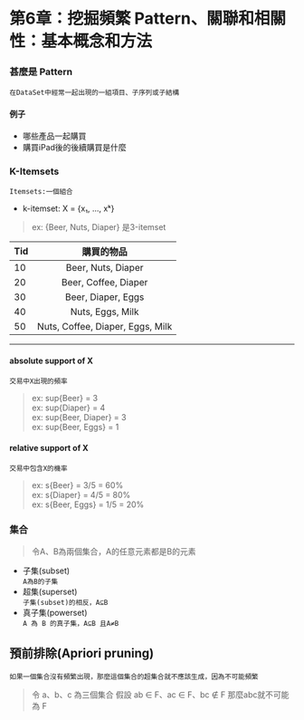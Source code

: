 # 第6章：挖掘頻繁 Pattern、關聯和相關性：基本概念和方法

### 甚麼是 Pattern
`在DataSet中經常一起出現的一組項目、子序列或子結構`
#### 例子
* 哪些產品一起購買
* 購買iPad後的後續購買是什麼

### K-Itemsets
`Itemsets:一個組合`
* k-itemset: X = {x₁, ..., xᵏ}
> ex: {Beer, Nuts, Diaper} 是3-itemset

|Tid|購買的物品|
|---|:---:|
|10|Beer, Nuts, Diaper|
|20|Beer, Coffee, Diaper|
|30|Beer, Diaper, Eggs|
|40|Nuts, Eggs, Milk|
|50|Nuts, Coffee, Diaper, Eggs, Milk|
***

#### **absolute** support of X
`交易中X出現的頻率`
> ex: sup{Beer} = 3 </br>
> ex: sup{Diaper} = 4 </br>
> ex: sup{Beer, Diaper} = 3 </br>
> ex: sup{Beer, Eggs} = 1 </br>

#### **relative** support of X
`交易中包含X的機率`
> ex: s{Beer} = 3/5 = 60% </br>
> ex: s{Diaper} = 4/5 = 80% </br>
> ex: s{Beer, Eggs} = 1/5 = 20% </br>

### 集合
> 令A、B為兩個集合，A的任意元素都是B的元素
* 子集(subset) </br>
`A為B的子集`
* 超集(superset) </br>
`子集(subset)的相反，A⊆B`
* 真子集(powerset) </br>
`A 為 B 的真子集，A⊆B 且A≠B`

## 預前排除(Apriori pruning)
`如果一個集合沒有頻繁出現，那麼這個集合的超集合就不應該生成，因為不可能頻繁`
> 令 a、b、c 為三個集合
> 假設 ab ∈ F、ac ∈ F、bc ∉ F
> 那麼abc就不可能為 F



















